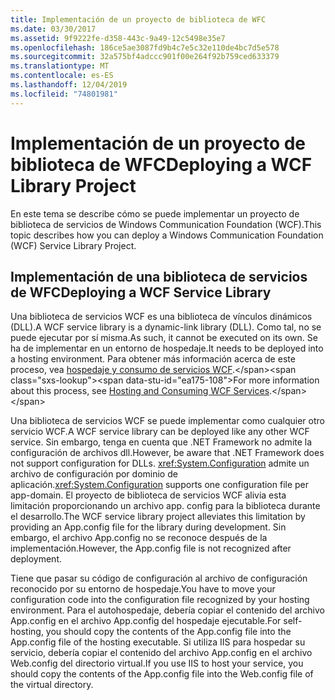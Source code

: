 ```yaml
---
title: Implementación de un proyecto de biblioteca de WFC
ms.date: 03/30/2017
ms.assetid: 9f9222fe-d358-443c-9a49-12c5498e35e7
ms.openlocfilehash: 186ce5ae3087fd9b4c7e5c32e110de4bc7d5e578
ms.sourcegitcommit: 32a575bf4adccc901f00e264f92b759ced633379
ms.translationtype: MT
ms.contentlocale: es-ES
ms.lasthandoff: 12/04/2019
ms.locfileid: "74801981"
---
```

# <a name="deploying-a-wcf-library-project"></a><span data-ttu-id="ea175-102">Implementación de un proyecto de biblioteca de WFC</span><span class="sxs-lookup"><span data-stu-id="ea175-102">Deploying a WCF Library Project</span></span>
<span data-ttu-id="ea175-103">En este tema se describe cómo se puede implementar un proyecto de biblioteca de servicios de Windows Communication Foundation (WCF).</span><span class="sxs-lookup"><span data-stu-id="ea175-103">This topic describes how you can deploy a Windows Communication Foundation (WCF) Service Library Project.</span></span>  
  
## <a name="deploying-a-wcf-service-library"></a><span data-ttu-id="ea175-104">Implementación de una biblioteca de servicios de WFC</span><span class="sxs-lookup"><span data-stu-id="ea175-104">Deploying a WCF Service Library</span></span>  
 <span data-ttu-id="ea175-105">Una biblioteca de servicios WCF es una biblioteca de vínculos dinámicos (DLL).</span><span class="sxs-lookup"><span data-stu-id="ea175-105">A WCF service library is a dynamic-link library (DLL).</span></span> <span data-ttu-id="ea175-106">Como tal, no se puede ejecutar por sí misma.</span><span class="sxs-lookup"><span data-stu-id="ea175-106">As such, it cannot be executed on its own.</span></span> <span data-ttu-id="ea175-107">Se ha de implementar en un entorno de hospedaje.</span><span class="sxs-lookup"><span data-stu-id="ea175-107">It needs to be deployed into a hosting environment.</span></span> <span data-ttu-id="ea175-108">Para obtener más información acerca de este proceso, vea [hospedaje y consumo de servicios WCF](https://docs.microsoft.com/previous-versions/dotnet/articles/bb332338(v=msdn.10)).</span><span class="sxs-lookup"><span data-stu-id="ea175-108">For more information about this process, see [Hosting and Consuming WCF Services](https://docs.microsoft.com/previous-versions/dotnet/articles/bb332338(v=msdn.10)).</span></span>  
  
 <span data-ttu-id="ea175-109">Una biblioteca de servicios WCF se puede implementar como cualquier otro servicio WCF.</span><span class="sxs-lookup"><span data-stu-id="ea175-109">A WCF service library can be deployed like any other WCF service.</span></span> <span data-ttu-id="ea175-110">Sin embargo, tenga en cuenta que .NET Framework no admite la configuración de archivos dll.</span><span class="sxs-lookup"><span data-stu-id="ea175-110">However, be aware that .NET Framework does not support configuration for DLLs.</span></span> <span data-ttu-id="ea175-111"><xref:System.Configuration> admite un archivo de configuración por dominio de aplicación.</span><span class="sxs-lookup"><span data-stu-id="ea175-111"><xref:System.Configuration> supports one configuration file per app-domain.</span></span> <span data-ttu-id="ea175-112">El proyecto de biblioteca de servicios WCF alivia esta limitación proporcionando un archivo app. config para la biblioteca durante el desarrollo.</span><span class="sxs-lookup"><span data-stu-id="ea175-112">The WCF service library project alleviates this limitation by providing an App.config file for the library during development.</span></span> <span data-ttu-id="ea175-113">Sin embargo, el archivo App.config no se reconoce después de la implementación.</span><span class="sxs-lookup"><span data-stu-id="ea175-113">However, the App.config file is not recognized after deployment.</span></span>  
  
 <span data-ttu-id="ea175-114">Tiene que pasar su código de configuración al archivo de configuración reconocido por su entorno de hospedaje.</span><span class="sxs-lookup"><span data-stu-id="ea175-114">You have to move your configuration code into the configuration file recognized by your hosting environment.</span></span> <span data-ttu-id="ea175-115">Para el autohospedaje, debería copiar el contenido del archivo App.config en el archivo App.config del hospedaje ejecutable.</span><span class="sxs-lookup"><span data-stu-id="ea175-115">For self-hosting, you should copy the contents of the App.config file into the App.config file of the hosting executable.</span></span> <span data-ttu-id="ea175-116">Si utiliza IIS para hospedar su servicio, debería copiar el contenido del archivo App.config en el archivo Web.config del directorio virtual.</span><span class="sxs-lookup"><span data-stu-id="ea175-116">If you use IIS to host your service, you should copy the contents of the App.config file into the Web.config file of the virtual directory.</span></span>
